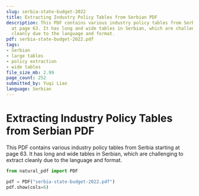 ```yaml
---
slug: serbia-state-budget-2022
title: Extracting Industry Policy Tables from Serbian PDF
description: This PDF contains various industry policy tables from Serbia starting
  at page 63. It has long and wide tables in Serbian, which are challenging to extract
  cleanly due to the language and format.
pdf: serbia-state-budget-2022.pdf
tags:
- Serbian
- large tables
- policy extraction
- wide tables
file_size_mb: 2.99
page_count: 252
submitted_by: Yuqi Liao
language: Serbian
---
```

# Extracting Industry Policy Tables from Serbian PDF

This PDF contains various industry policy tables from Serbia starting at page 63. It has long and wide tables in Serbian, which are challenging to extract cleanly due to the language and format.

```python
from natural_pdf import PDF

pdf = PDF("serbia-state-budget-2022.pdf")
pdf.show(cols=6)
```